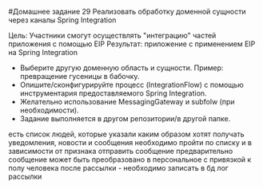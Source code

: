 #Домашнее задание 29
Реализовать обработку доменной сущности через каналы Spring Integration

Цель:
Участники смогут осуществлять "интеграцию" частей приложения с помощью EIP 
Результат: приложение c применением EIP на Spring Integration

- Выберите другую доменную область и сущности. Пример: превращение гусеницы в бабочку.
- Опишите/сконфигурируйте процесс (IntegrationFlow) с помощью инструментария предоставляемого Spring Integration.
- Желательно использование MessagingGateway и subfolw (при необходимости).
- Задание выполняется в другом репозитории/в другой папке.

есть список людей, которые указали каким образом хотят получать уведомления, новости и сообщения
необходимо пройти по списку и в зависимости от признака отправить сообщение
предварительно сообщение может быть преобразовано в персональное с привязкой к полу человека
после рассылки - необходимо записать в бд лог рассылки